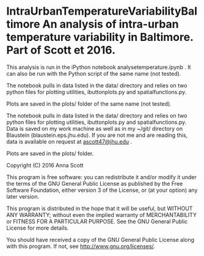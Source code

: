 # IntraUrbanTemperatureVariabilityBaltimore An analysis of intra-urban temperature variability in Baltimore. Part of Scott et 2016.  
This analysis is run in the iPython notebook analysetemperature.ipynb . It can also be run with the Python script of the same name (not tested). 

The notebook pulls in data listed in the data/ directory and relies on two python files for plotting utilities, ibuttonplots.py and spatialfunctions.py. 

Plots are saved in the plots/ folder of the same name (not tested). 

The notebook pulls in data listed in the data/ directory and relies on two python files for plotting utilities, ibuttonplots.py and spatialfunctions.py. Data is saved on my work machine as well as in my ~/git/ directory on Blaustein (blaustein.eps.jhu.edu). If you are not me and are reading this, data is available on request at ascott47@jhu.edu . 

Plots are saved in the plots/ folder.  

Copyright (C) 2016 Anna Scott

This program is free software: you can redistribute it and/or modify
it under the terms of the GNU General Public License as published by
the Free Software Foundation, either version 3 of the License, or
(at your option) any later version.

This program is distributed in the hope that it will be useful,
but WITHOUT ANY WARRANTY; without even the implied warranty of
MERCHANTABILITY or FITNESS FOR A PARTICULAR PURPOSE.  See the
GNU General Public License for more details.

You should have received a copy of the GNU General Public License
along with this program.  If not, see <http://www.gnu.org/licenses/>.
